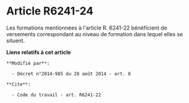 # Article R6241-24

Les formations mentionnées à l'article R. 6241-22 bénéficient de versements correspondant au niveau de formation dans lequel
elles se situent.

**Liens relatifs à cet article**

	**Modifié par**:

	  - Décret n°2014-985 du 28 août 2014 - art. 8

	**Cite**:

	  - Code du travail - art. R6241-22
